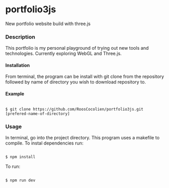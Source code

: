 # portfolio3js
New portfolio website build with three.js

### Description
This portfolio is my personal playground of trying out new tools and technologies. Currently exploring WebGL and Three.js.


#### Installation
From terminal, the program can be install with git clone from the repository followed by name of directory you wish to download repository to.

#### Example

<code>
$ git clone https://github.com/RoosCocolien/portfolio3js.git [prefered-name-of-directory]
</code>

### Usage
In terminal, go into the project directory. This program uses a makefile to compile. To instal dependencies run:

<code>
$ npm install
</code>

To run:

<code>
$ npm run dev
</code>



